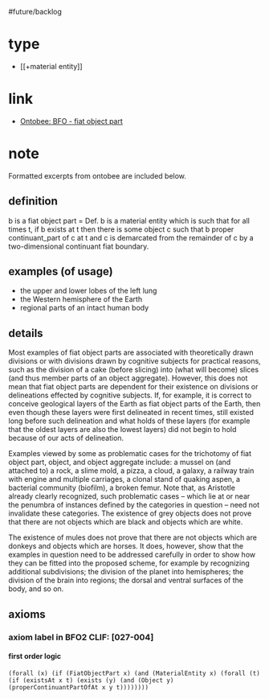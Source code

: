 #future/backlog 

# type
- [[+material entity]]

# link
- [Ontobee: BFO - fiat object part](https://ontobee.org/ontology/BFO?iri=http://purl.obolibrary.org/obo/BFO_0000024)

# note
Formatted excerpts from ontobee are included below.

## definition
b is a fiat object part = Def. b is a material entity which is such that for all times t, if b exists at t then there is some object c such that b proper continuant_part of c at t and c is demarcated from the remainder of c by a two-dimensional continuant fiat boundary.

## examples (of usage)
- the upper and lower lobes of the left lung
- the Western hemisphere of the Earth
- regional parts of an intact human body

## details
Most examples of fiat object parts are associated with theoretically drawn divisions or with divisions drawn by cognitive subjects for practical reasons, such as the division of a cake (before slicing) into (what will become) slices (and thus member parts of an object aggregate). However, this does not mean that fiat object parts are dependent for their existence on divisions or delineations effected by cognitive subjects. If, for example, it is correct to conceive geological layers of the Earth as fiat object parts of the Earth, then even though these layers were first delineated in recent times, still existed long before such delineation and what holds of these layers (for example that the oldest layers are also the lowest layers) did not begin to hold because of our acts of delineation.

Examples viewed by some as problematic cases for the trichotomy of fiat object part, object, and object aggregate include: a mussel on (and attached to) a rock, a slime mold, a pizza, a cloud, a galaxy, a railway train with engine and multiple carriages, a clonal stand of quaking aspen, a bacterial community (biofilm), a broken femur. Note that, as Aristotle already clearly recognized, such problematic cases – which lie at or near the penumbra of instances defined by the categories in question – need not invalidate these categories. The existence of grey objects does not prove that there are not objects which are black and objects which are white.

The existence of mules does not prove that there are not objects which are donkeys and objects which are horses. It does, however, show that the examples in question need to be addressed carefully in order to show how they can be fitted into the proposed scheme, for example by recognizing additional subdivisions; the division of the planet into hemispheres; the division of the brain into regions; the dorsal and ventral surfaces of the body, and so on.


## axioms
### axiom label in BFO2 CLIF: [027-004]
#### first order logic
```
(forall (x) (if (FiatObjectPart x) (and (MaterialEntity x) (forall (t) (if (existsAt x t) (exists (y) (and (Object y) (properContinuantPartOfAt x y t))))))))
```


